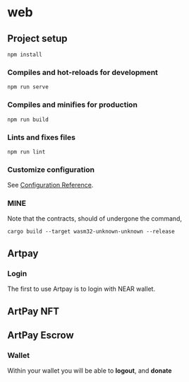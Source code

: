 # web

## Project setup
```
npm install
```

### Compiles and hot-reloads for development
```
npm run serve
```

### Compiles and minifies for production
```
npm run build
```

### Lints and fixes files
```
npm run lint
```

### Customize configuration
See [Configuration Reference](https://cli.vuejs.org/config/).


### MINE

Note that the contracts, should of undergone the command,
```
cargo build --target wasm32-unknown-unknown --release
```


## Artpay

### Login
The first to use Artpay is to login with NEAR wallet.
[]()

## ArtPay NFT


## ArtPay Escrow
### Wallet
Within your wallet you will be able to **logout**, and **donate**